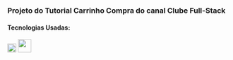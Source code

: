<h3>Projeto do Tutorial Carrinho Compra do canal Clube Full-Stack</h3>

<h4>Tecnologias Usadas:</h4>
<div style="display:inline-block">
    <img style="width:20px" src="https://cdn.jsdelivr.net/gh/devicons/devicon/icons/javascript/javascript-original.svg" />
    <img style="width:30px" src="https://cdn.jsdelivr.net/gh/devicons/devicon/icons/php/php-original.svg" />
          
</div>
          